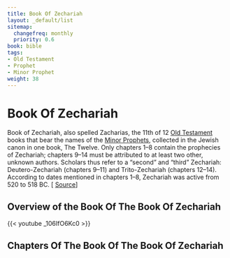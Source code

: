 ```yaml
---
title: Book Of Zechariah
layout: _default/list
sitemap:
  changefreq: monthly
  priority: 0.6
book: bible
tags:
- Old Testament
- Prophet
- Minor Prophet
weight: 38
---
```

# Book Of Zechariah
Book of Zechariah, also spelled Zacharias, the 11th of 12 [Old Testament](/tags/old-testament/) books that bear the names of the [Minor Prophets](/tags/minor-prophet/), collected in the Jewish canon in one book, The Twelve. Only chapters 1–8 contain the prophecies of Zechariah; chapters 9–14 must be attributed to at least two other, unknown authors. Scholars thus refer to a “second” and “third” Zechariah: Deutero-Zechariah (chapters 9–11) and Trito-Zechariah (chapters 12–14). According to dates mentioned in chapters 1–8, Zechariah was active from 520 to 518 BC. [ [Source](https://www.britannica.com/topic/Book-of-Zechariah)]
## Overview of the Book Of The Book Of Zechariah
{{< youtube _106IfO6Kc0 >}}
## Chapters Of The Book Of The Book Of Zechariah